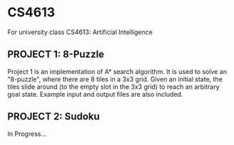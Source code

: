 # CS4613
For university class CS4613: Artificial Intelligence

## PROJECT 1: 8-Puzzle
Project 1 is an implementation of A* search algorithm. It is used to solve an "8-puzzle", where there are 8 tiles in a 3x3 grid. Given an initial state, the tiles slide around (to the empty slot in the 3x3 grid) to reach an arbitrary goal state. Example input and output files are also included.

## PROJECT 2: Sudoku
In Progress...

